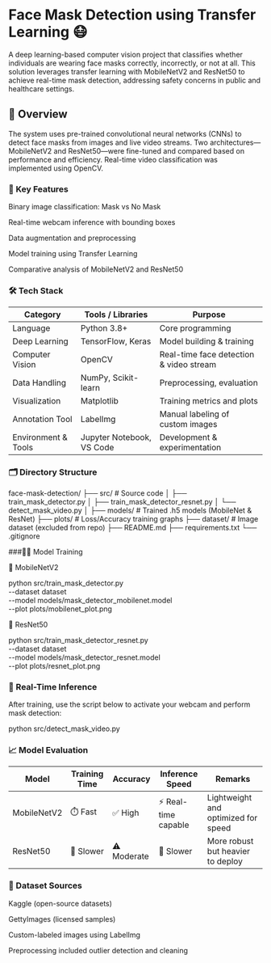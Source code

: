 # Face Mask Detection using Transfer Learning 😷

A deep learning-based computer vision project that classifies whether individuals are wearing face masks correctly, incorrectly, or not at all. This solution leverages transfer learning with MobileNetV2 and ResNet50 to achieve real-time mask detection, addressing safety concerns in public and healthcare settings.

## 🚀 Overview

The system uses pre-trained convolutional neural networks (CNNs) to detect face masks from images and live video streams. Two architectures—MobileNetV2 and ResNet50—were fine-tuned and compared based on performance and efficiency. Real-time video classification was implemented using OpenCV.

### 🧠 Key Features

Binary image classification: Mask vs No Mask

Real-time webcam inference with bounding boxes

Data augmentation and preprocessing

Model training using Transfer Learning

Comparative analysis of MobileNetV2 and ResNet50

### 🛠️ Tech Stack

| Category            | Tools / Libraries                                 | Purpose                                 |
|---------------------|---------------------------------------------------|-----------------------------------------|
| Language            | Python 3.8+                                       | Core programming                        |
| Deep Learning       | TensorFlow, Keras                                 | Model building & training               |
| Computer Vision     | OpenCV                                            | Real-time face detection & video stream |
| Data Handling       | NumPy, Scikit-learn                               | Preprocessing, evaluation               |
| Visualization       | Matplotlib                                        | Training metrics and plots              |
| Annotation Tool     | LabelImg                                          | Manual labeling of custom images        |
| Environment & Tools | Jupyter Notebook, VS Code                         | Development & experimentation           |


### 🗂️ Directory Structure

face-mask-detection/
├── src/                        # Source code
│   ├── train_mask_detector.py
│   ├── train_mask_detector_resnet.py
│   └── detect_mask_video.py
│
├── models/                    # Trained .h5 models (MobileNet & ResNet)
├── plots/                     # Loss/Accuracy training graphs
├── dataset/                   # Image dataset (excluded from repo)
├── README.md
├── requirements.txt
└── .gitignore

###🏋️‍♂️ Model Training

🔹 MobileNetV2

python src/train_mask_detector.py \
  --dataset dataset \
  --model models/mask_detector_mobilenet.model \
  --plot plots/mobilenet_plot.png

🔹 ResNet50

python src/train_mask_detector_resnet.py \
  --dataset dataset \
  --model models/mask_detector_resnet.model \
  --plot plots/resnet_plot.png

### 🎥 Real-Time Inference

After training, use the script below to activate your webcam and perform mask detection:

python src/detect_mask_video.py


### 📈 Model Evaluation

| Model       | Training Time | Accuracy       | Inference Speed     | Remarks                            |
|-------------|---------------|----------------|----------------------|------------------------------------|
| MobileNetV2 | ⏱️ Fast        | ✅ High         | ⚡ Real-time capable | Lightweight and optimized for speed |
| ResNet50    | 🐢 Slower      | ⚠️ Moderate     | 🐌 Slower           | More robust but heavier to deploy   |


### 📜 Dataset Sources

Kaggle (open-source datasets)

GettyImages (licensed samples)

Custom-labeled images using LabelImg

Preprocessing included outlier detection and cleaning

